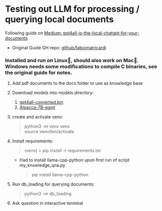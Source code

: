 # Testing out LLM for processing / querying local documents
Following guide on [Medium: gpt4all-is-the-local-chatgpt-for-your-documents](https://artificialcorner.com/gpt4all-is-the-local-chatgpt-for-your-documents-and-it-is-free-df1016bc335)
- Original Guide GH repo: [github/fabiomatricardi](https://github.com/fabiomatricardi/GPT4All_Medium)

### Installed and run on Linux:penguin:, should also work on Mac:green_apple:. Windows needs some modifications to compile C binaries, see the original guide for notes.
1. Add pdf documents to the docs folder to use as knowledge base

2. Download models into models directory:
   1. [gpt4all-converted.bin](https://huggingface.co/mrgaang/aira/blob/main/gpt4all-converted.bin)
   2. [Alpacca-7B-ggml](https://huggingface.co/Pi3141/alpaca-native-7B-ggml/tree/397e872bf4c83f4c642317a5bf65ce84a105786e)


1. create and activate venv:
   > python3 -m venv venv<br>
   > source venv/bin/activate
2. Install requirements:
   > (venv) > pip install -r requirements.txt
   - Had to install llama-cpp-python upon first run of script my_knowledge_qna.py<br>
      > pip install llama-cpp-python
1. Run db_loading for querying documents:<br>
   > python3 -m db_loading <br>
2. Ask question in interactive terminal